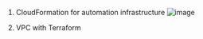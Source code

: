 1. CloudFormation for automation infrastructure 
![image](https://user-images.githubusercontent.com/61839115/141657041-f65f87e9-26a6-4be4-9c61-41d57be8d26b.png)

1. VPC with Terraform
